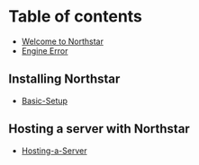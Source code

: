 # Table of contents

* [Welcome to Northstar](README.md)
* [Engine Error](troubleshooting.md)

## Installing Northstar

* [Basic-Setup](installing-northstar/basic-setup.md)

## Hosting a server with Northstar

* [Hosting-a-Server](hosting-a-server-with-northstar/hosting-a-server.md)
